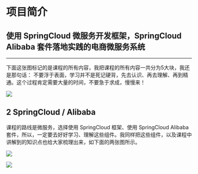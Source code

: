 # 项目简介



## 使用 SpringCloud 微服务开发框架，SpringCloud Alibaba 套件落地实践的电商微服务系统


----------

下面这张图标记的是课程的所有内容，我把课程的所有内容一共分为5大块，我还是那句话：
不要浮于表面，学习并不是死记硬背，先去认识、再去理解、再到精通。这个过程肯定需要大量的时间，不要急于求成，慢慢来！

![](http://szimg.mukewang.com/60f127ec09633d4314880897.png)

2 SpringCloud / Alibaba
-----------------------

课程的路线是微服务，选择使用 SpringCloud 框架、使用 SpringCloud Alibaba 套件，所以，一定要去好好学习、理解这些组件。我同样把这些组件，以及课程中讲解到的知识点也给大家梳理出来，如下面的两张图所示。

![](http://szimg.mukewang.com/60f127f609c7944305590787.png)


![](http://szimg.mukewang.com/60f12801097b60de06620726.png)
